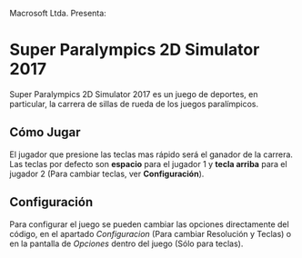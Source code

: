 Macrosoft Ltda. Presenta:
# Super Paralympics 2D Simulator 2017
Super Paralympics 2D Simulator 2017 es un juego de deportes, en particular, la carrera de sillas de rueda de los juegos paralímpicos.
## Cómo Jugar
El jugador que presione las teclas mas rápido será el ganador de la carrera. Las teclas por defecto son **espacio** para el jugador 1 y **tecla arriba** para el jugador 2 (Para cambiar teclas, ver **Configuración**).
## Configuración
Para configurar el juego se pueden cambiar las opciones directamente del código, en el apartado _Configuracion_ (Para cambiar Resolución y Teclas) o en la pantalla de _Opciones_ dentro del juego (Sólo para teclas).
